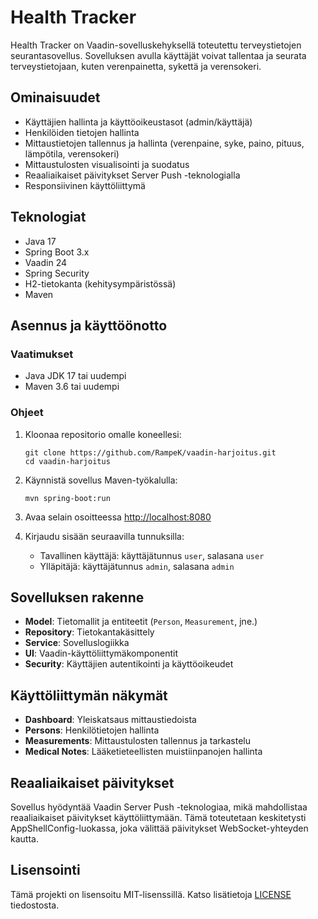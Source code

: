 # Health Tracker

Health Tracker on Vaadin-sovelluskehyksellä toteutettu terveystietojen seurantasovellus. Sovelluksen avulla käyttäjät voivat tallentaa ja seurata terveystietojaan, kuten verenpainetta, sykettä ja verensokeri.

## Ominaisuudet

- Käyttäjien hallinta ja käyttöoikeustasot (admin/käyttäjä)
- Henkilöiden tietojen hallinta
- Mittaustietojen tallennus ja hallinta (verenpaine, syke, paino, pituus, lämpötila, verensokeri)
- Mittaustulosten visualisointi ja suodatus
- Reaaliaikaiset päivitykset Server Push -teknologialla
- Responsiivinen käyttöliittymä

## Teknologiat

- Java 17
- Spring Boot 3.x
- Vaadin 24
- Spring Security
- H2-tietokanta (kehitysympäristössä)
- Maven

## Asennus ja käyttöönotto

### Vaatimukset

- Java JDK 17 tai uudempi
- Maven 3.6 tai uudempi

### Ohjeet

1. Kloonaa repositorio omalle koneellesi:
   ```
   git clone https://github.com/RampeK/vaadin-harjoitus.git
   cd vaadin-harjoitus
   ```

2. Käynnistä sovellus Maven-työkalulla:
   ```
   mvn spring-boot:run
   ```

3. Avaa selain osoitteessa [http://localhost:8080](http://localhost:8080)

4. Kirjaudu sisään seuraavilla tunnuksilla:
   - Tavallinen käyttäjä: käyttäjätunnus `user`, salasana `user`
   - Ylläpitäjä: käyttäjätunnus `admin`, salasana `admin`

## Sovelluksen rakenne

- **Model**: Tietomallit ja entiteetit (`Person`, `Measurement`, jne.)
- **Repository**: Tietokantakäsittely
- **Service**: Sovelluslogiikka
- **UI**: Vaadin-käyttöliittymäkomponentit
- **Security**: Käyttäjien autentikointi ja käyttöoikeudet

## Käyttöliittymän näkymät

- **Dashboard**: Yleiskatsaus mittaustiedoista
- **Persons**: Henkilötietojen hallinta
- **Measurements**: Mittaustulosten tallennus ja tarkastelu
- **Medical Notes**: Lääketieteellisten muistiinpanojen hallinta

## Reaaliaikaiset päivitykset

Sovellus hyödyntää Vaadin Server Push -teknologiaa, mikä mahdollistaa reaaliaikaiset päivitykset käyttöliittymään. Tämä toteutetaan keskitetysti AppShellConfig-luokassa, joka välittää päivitykset WebSocket-yhteyden kautta.

## Lisensointi

Tämä projekti on lisensoitu MIT-lisenssillä. Katso lisätietoja [LICENSE](LICENSE) tiedostosta. 